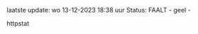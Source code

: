 laatste update: 
wo 13-12-2023 18:38   uur 
Status: FAALT - geel - 
<div class="service Y">httpstat</div>
